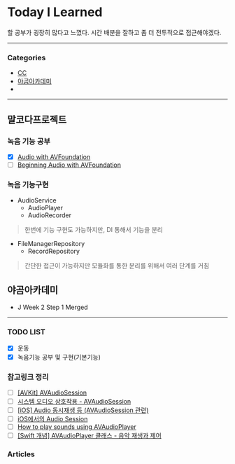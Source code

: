 # Today I Learned
할 공부가 굉장히 많다고 느꼈다. 시간 배분을 잘하고 좀 더 전투적으로 접근해야겠다.

---

### Categories
- [CC](#말코다프로젝트)
- [야곰아카데미](#야곰아카데미)
- 
---

## 말코다프로젝트
### 녹음 기능 공부
- [x] [Audio with AVFoundation](https://www.raywenderlich.com/21868250-audio-with-avfoundation)
- [ ] [Beginning Audio with AVFoundation](https://www.raywenderlich.com/3879-beginning-audio-with-avfoundation)

### 녹음 기능구현
* AudioService
    * AudioPlayer
    * AudioRecorder
> 한번에 기능 구현도 가능하지만, DI 통해서 기능을 분리
* FileManagerRepository
    * RecordRepository
> 간단한 접근이 가능하지만 모듈화를 통한 분리를 위해서 여러 단계를 거침

## 야곰아카데미
* J Week 2 Step 1 Merged

---

### TODO LIST
- [x] 운동
- [x] 녹음기능 공부 및 구현(기본기능)

### 참고링크 정리
- [ ] [[AVKit] AVAudioSession](https://caution-dev.github.io/apple-docs/2019/04/28/AVAudioSession.html) 
- [ ] [시스템 오디오 상호작용 - AVAudioSession](https://melod-it.gitbook.io/sagwa/media/avfoundation/system-audio-interaction/avaudiosession) 
- [ ] [[iOS] Audio 동시재생 등 (AVAudioSession 관련)](https://inhome.tistory.com/52) 
- [ ] [iOS에서의 Audio Session](https://inhome.tistory.com/52)
- [ ] [How to play sounds using AVAudioPlayer](https://www.hackingwithswift.com/example-code/media/how-to-play-sounds-using-avaudioplayer)
- [ ] [[Swift 개념] AVAudioPlayer 클래스 - 음악 재생과 제어](https://etst.tistory.com/80)

### Articles






